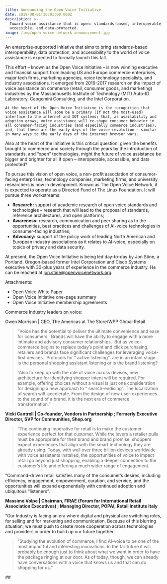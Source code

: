 ```yaml
---
title: Announcing the Open Voice Initiative
date: 2019-08-01T16:01:00.000Z
description: >-
  Toward voice assistance that is open: standards-based, interoperable,
  accessible, and data-protected.
image: /img/open-voice-network-announcement.jpg
---
```

An enterprise-supported initiative that aims to bring standards-based interoperability, data protection, and accessibility to the world of voice assistance is expected to formally launch this fall.

This effort – known as the Open Voice Initiative – is now winning executive and financial support from leading US and Europe commerce enterprises, major tech firms, marketing agencies, voice technology specialists, and industry associations. It emerged from 2016-2017 research on the impact of  voice assistance on commerce (retail, consumer goods, and marketing) industries by the Massachusetts Institute of Technology (MIT) Auto-ID Laboratory, Capgemini Consulting, and the Intel Corporation.  

```
At the heart of the Open Voice Initiative is the recognition that voice assistance will soon be a primary (if not the most-used) interface to the internet and IOT systems; that, as availability and adoption grows, voice assistance will re-shape consumer behavior in all consumer-facing industries (and especially commerce industries); and, that these are the early days of the voice revolution – similar in many ways to the early days of the internet browser wars.
```

Also at the heart of the Initiative is this critical question: given the benefits brought to commerce and society through the years by the introduction of standards, and “open” technologies, might the future of voice assistance be bigger and brighter for all if open – interoperable, accessible, and data protected?

To pursue this vision of open voice, a non-profit association of consumer-facing enterprises, technology companies, marketing firms, and university researchers is now in development.  Known as The Open Voice Network, it is expected to operate as a Directed Fund of The Linux Foundation.  It will pursue three workstreams:  

* **Research:** support of academic research of open voice standards and technologies – research that will lead to the proposal of standards, reference architectures, and open platforms;
* **Awareness:** research, communication and peer sharing as to the opportunities, best practices and challenges of AI-voice technologies in consumer-facing industries;  
* **Advocacy:** support of the policy work of leading North American and European industry associations as it relates to AI-voice, especially on topics of privacy and data security. 

At present, the Open Voice Initiative is being led day-to-day by Jon Stine, a Portland, Oregon-based former Intel Corporation and Cisco Systems executive with 30-plus years of experience in the commerce industry. He can be reached at jon.stine@openvoicenetwork.org. 

Attachments:

* Open Voice White Paper
* Open Voice Initiative one-page summary
* Open Voice Initiative membership agreements 

Commerce Industry leaders on voice: 

Gwen Morrison
 | CEO, The Americas at The Store/WPP Global Retail 

> “Voice has the potential to deliver the ultimate convenience and ease for consumers.  Brands will have the ability to engage with a more intimate and advisory consumer relationships.  But as voice-commerce begins to replace today’s point and click purchasing, retailers and brands face significant challenges for leveraging voice-first devices.  Protocols for “ active listening”  are in an infant stage . Is the personal shopping assistant listening or is the brand listening?
>
> “Also to keep up with the role of voice across devises, new architecture for identifying shopper intent will be required. For example, offering choices without a visual is just one consideration for designing a new approach to “ search-endising”. The localization of search will  accelerate. From the design of new user-experiences to the sound of a brand, it is the next era of commerce transformation.”

**Vicki Cantrell
 | Co-founder, Vendors in Partnership
; Formerly Executive Director, SVP for Communities, Shop.org**

> “The continuing imperative for retail is to make the customer experience perfect for that customer. While the levers a retailer pulls must be appropriate for their brand and brand promise, shoppers expect experiences that align with the smart technology they are already using. Today, with well over three billion devices worldwide with voice assistants installed, the opportunities of voice to impact retail go beyond just shopping, enabling a deeper connection to the customer’s life and offering a much wider range of engagement. 

“Command-driven retail satisfies many of the consumer’s desires, including efficiency, engagement, empowerment, curation, and service, and the opportunities will expand exponentially with continued adoption and ubiquitous “listeners”.

**Massimo Volpe
 | Chairman, FIRAE (Forum for International Retail Association Executives)
; Managing Director, POPAI, Retail Institute Italy**

>

“Our Industry is facing an era where digital and physical are switching roles, for selling and for marketing and communication. Because of this blurring situation, we must push to create more cooperation across technologies and providers in order to build up our future together.

> “Studying the evolution of commerce, I find AI-voice to be one of the most impactful and interesting innovations. In the far future it will probably be enough just to think about what we want in order to have the package ringing at our door. As of today, though, we can already have conversations with a voice that knows us and that can do shopping for us.”

\##
